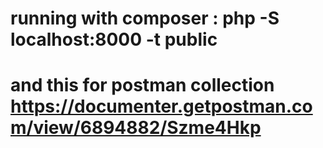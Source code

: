 # running with composer : php -S localhost:8000 -t public
# and this for postman collection https://documenter.getpostman.com/view/6894882/Szme4Hkp